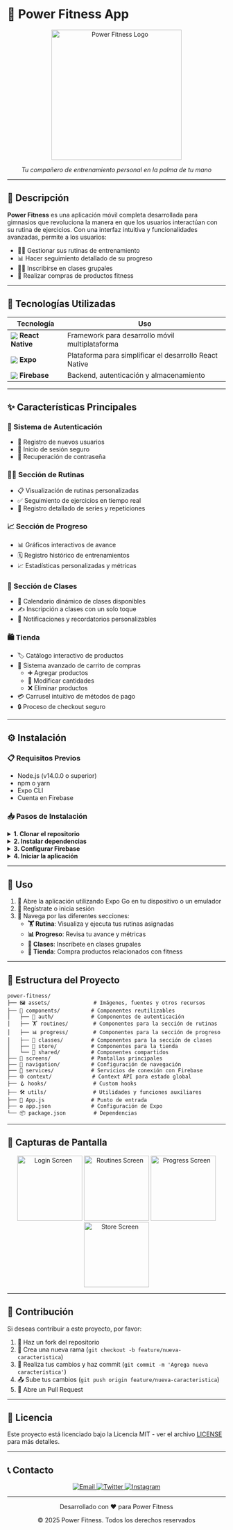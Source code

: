# 💪 Power Fitness App

<div align="center">
  <img src="https://via.placeholder.com/300x150?text=Power+Fitness" alt="Power Fitness Logo" width="300"/>
  <br>
  <p><i>Tu compañero de entrenamiento personal en la palma de tu mano</i></p>
</div>

---

## 📱 Descripción

**Power Fitness** es una aplicación móvil completa desarrollada para gimnasios que revoluciona la manera en que los usuarios interactúan con su rutina de ejercicios. Con una interfaz intuitiva y funcionalidades avanzadas, permite a los usuarios:

- 🏋️‍♂️ Gestionar sus rutinas de entrenamiento
- 📊 Hacer seguimiento detallado de su progreso
- 🧘‍♀️ Inscribirse en clases grupales
- 🛒 Realizar compras de productos fitness

---

## 🚀 Tecnologías Utilizadas

<div align="center">

| Tecnología | Uso |
|------------|-----|
| <img src="https://via.placeholder.com/30?text=RN" style="vertical-align: middle;"> **React Native** | Framework para desarrollo móvil multiplataforma |
| <img src="https://via.placeholder.com/30?text=Expo" style="vertical-align: middle;"> **Expo** | Plataforma para simplificar el desarrollo React Native |
| <img src="https://via.placeholder.com/30?text=FB" style="vertical-align: middle;"> **Firebase** | Backend, autenticación y almacenamiento |

</div>

---

## ✨ Características Principales

### 🔐 Sistema de Autenticación
- 📝 Registro de nuevos usuarios
- 🔑 Inicio de sesión seguro
- 🔄 Recuperación de contraseña

### 🏋️‍♀️ Sección de Rutinas
- 📋 Visualización de rutinas personalizadas
- ✅ Seguimiento de ejercicios en tiempo real
- 📝 Registro detallado de series y repeticiones

### 📈 Sección de Progreso
- 📊 Gráficos interactivos de avance
- 🗓️ Registro histórico de entrenamientos
- 📈 Estadísticas personalizadas y métricas

### 🧘 Sección de Clases
- 📅 Calendario dinámico de clases disponibles
- ✍️ Inscripción a clases con un solo toque
- 🔔 Notificaciones y recordatorios personalizables

### 🛍️ Tienda
- 🏷️ Catálogo interactivo de productos
- 🛒 Sistema avanzado de carrito de compras
  - ➕ Agregar productos
  - 🔄 Modificar cantidades
  - ❌ Eliminar productos
- 💳 Carrusel intuitivo de métodos de pago
- 🔒 Proceso de checkout seguro

---

## ⚙️ Instalación

### 📋 Requisitos Previos
- Node.js (v14.0.0 o superior)
- npm o yarn
- Expo CLI
- Cuenta en Firebase

### 📥 Pasos de Instalación

<details>
<summary><b>1. Clonar el repositorio</b></summary>

```bash
git clone https://github.com/tu-usuario/power-fitness.git
cd power-fitness
```
</details>

<details>
<summary><b>2. Instalar dependencias</b></summary>

```bash
npm install
# o
yarn install
```
</details>

<details>
<summary><b>3. Configurar Firebase</b></summary>

- Crea un proyecto en Firebase Console
- Agrega una aplicación web al proyecto
- Copia las credenciales de configuración
- Crea un archivo `.env` en la raíz del proyecto con tus credenciales:

```
API_KEY=tu-api-key
AUTH_DOMAIN=tu-auth-domain
DATABASE_URL=tu-database-url
PROJECT_ID=tu-project-id
STORAGE_BUCKET=tu-storage-bucket
MESSAGING_SENDER_ID=tu-messaging-sender-id
APP_ID=tu-app-id
```
</details>

<details>
<summary><b>4. Iniciar la aplicación</b></summary>

```bash
expo start
# o
npm start
```
</details>

---

## 📱 Uso

1. 📲 Abre la aplicación utilizando Expo Go en tu dispositivo o un emulador
2. 🔐 Regístrate o inicia sesión
3. 🧭 Navega por las diferentes secciones:
   - **🏋️ Rutina**: Visualiza y ejecuta tus rutinas asignadas
   - **📊 Progreso**: Revisa tu avance y métricas
   - **🧘 Clases**: Inscríbete en clases grupales
   - **🛒 Tienda**: Compra productos relacionados con fitness

---

## 📂 Estructura del Proyecto

```
power-fitness/
├── 🖼️ assets/              # Imágenes, fuentes y otros recursos
├── 🧩 components/          # Componentes reutilizables
│   ├── 🔐 auth/            # Componentes de autenticación
│   ├── 🏋️ routines/        # Componentes para la sección de rutinas
│   ├── 📊 progress/        # Componentes para la sección de progreso
│   ├── 🧘 classes/         # Componentes para la sección de clases
│   ├── 🛒 store/           # Componentes para la tienda
│   └── 🔄 shared/          # Componentes compartidos
├── 📱 screens/             # Pantallas principales
├── 🧭 navigation/          # Configuración de navegación
├── 🔌 services/            # Servicios de conexión con Firebase
├── 🌐 context/             # Context API para estado global
├── 🪝 hooks/               # Custom hooks
├── 🛠️ utils/               # Utilidades y funciones auxiliares
├── 📱 App.js               # Punto de entrada
├── ⚙️ app.json             # Configuración de Expo
└── 📦 package.json         # Dependencias
```

---

## 📸 Capturas de Pantalla

<div align="center">
  <img src="https://via.placeholder.com/150?text=Login" alt="Login Screen" width="150"/>
  <img src="https://via.placeholder.com/150?text=Rutinas" alt="Routines Screen" width="150"/>
  <img src="https://via.placeholder.com/150?text=Progreso" alt="Progress Screen" width="150"/>
  <img src="https://via.placeholder.com/150?text=Tienda" alt="Store Screen" width="150"/>
</div>

---

## 🤝 Contribución

Si deseas contribuir a este proyecto, por favor:

1. 🍴 Haz un fork del repositorio
2. 🌿 Crea una nueva rama (`git checkout -b feature/nueva-caracteristica`)
3. 💾 Realiza tus cambios y haz commit (`git commit -m 'Agrega nueva característica'`)
4. 📤 Sube tus cambios (`git push origin feature/nueva-caracteristica`)
5. 📩 Abre un Pull Request

---

## 📜 Licencia

Este proyecto está licenciado bajo la Licencia MIT - ver el archivo [LICENSE](LICENSE) para más detalles.

---

## 📞 Contacto

<div align="center">
  <a href="mailto:contacto@powerfitness.com">
    <img src="https://via.placeholder.com/30?text=📧" alt="Email"/>
  </a>
  <a href="https://twitter.com/powerfitness">
    <img src="https://via.placeholder.com/30?text=🐦" alt="Twitter"/>
  </a>
  <a href="https://instagram.com/powerfitness">
    <img src="https://via.placeholder.com/30?text=📸" alt="Instagram"/>
  </a>
</div>

---

<div align="center">
  <p>Desarrollado con ❤️ para Power Fitness</p>
  <p>© 2025 Power Fitness. Todos los derechos reservados</p>
</div>

